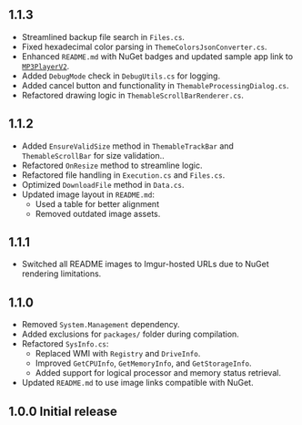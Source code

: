 ﻿## 1.1.3
- Streamlined backup file search in `Files.cs`.
- Fixed hexadecimal color parsing in `ThemeColorsJsonConverter.cs`.
- Enhanced `README.md` with NuGet badges and updated sample app link to [`MP3PlayerV2`](https://github.com/Bazthal/MP3PlayerV2).
- Added `DebugMode` check in `DebugUtils.cs` for logging.
- Added cancel button and functionality in `ThemableProcessingDialog.cs`.
- Refactored drawing logic in `ThemableScrollBarRenderer.cs`.

## 1.1.2
- Added `EnsureValidSize` method in `ThemableTrackBar` and `ThemableScrollBar` for size validation..
- Refactored `OnResize` method to streamline logic.
- Refactored file handling in `Execution.cs` and `Files.cs`.
- Optimized `DownloadFile` method in `Data.cs`.
- Updated image layout in `README.md`:
  - Used a table for better alignment
  - Removed outdated image assets.

## 1.1.1
- Switched all README images to Imgur-hosted URLs due to NuGet rendering limitations.

## 1.1.0

- Removed `System.Management` dependency.
- Added exclusions for `packages/` folder during compilation.
- Refactored `SysInfo.cs`:
  - Replaced WMI with `Registry` and `DriveInfo`.
  - Improved `GetCPUInfo`, `GetMemoryInfo`, and `GetStorageInfo`.
  - Added support for logical processor and memory status retrieval.
- Updated `README.md` to use image links compatible with NuGet.

## 1.0.0 Initial release